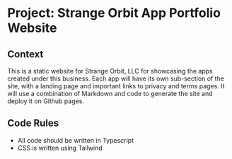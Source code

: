 # Project: Strange Orbit App Portfolio Website

## Context

This is a static website for Strange Orbit, LLC for showcasing the apps created under this business. Each app will have its own sub-section of the site, with a landing page and important links to privacy and terms pages. It will use a combination of Markdown and code to generate the site and deploy it on Github pages.

## Code Rules

- All code should be written in Typescript
- CSS is written using Tailwind
